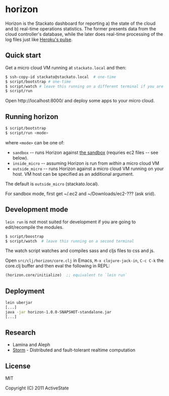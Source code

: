 # horizon

Horizon is the Stackato dashboard for reporting a) the state of the cloud and b) real-time operations statistics. The former presents data from the cloud controller's database, while the later does real-time processing of the log files just like [Heroku's pulse](http://lanyrd.com/2011/clojure-conj/shhfd/).

## Quick start

Get a micro cloud VM running at `stackato.local` and then:

```bash
$ ssh-copy-id stackato@stackato.local  # one-time
$ script/bootstrap # one-time
$ script/watch # leave this running on a different terminal if you are changing sass/cljs
$ script/run
```

Open http://localhost:8000/ and deploy some apps to your micro cloud.

## Running horizon

```bash
$ script/bootstrap
$ script/run <mode>
```

where `<mode>` can be one of:

* `sandbox` -- runs Horizon against [the sandbox](http://sandbox.activestate.com/) (requries ec2 files -- see below).
* `inside_micro` -- assuming Horizon is run from *within* a micro cloud VM
* `outside_micro` -- runs Horizon against a micro cloud VM running on your host. VM host can be specified as an additional argument.

The default is `outside_micro` (stackato.local).

For sandbox mode, first get ~/.ec2 and ~/Downloads/ec2-??? (ask srid).

## Development mode

``lein run`` is not most suited for development if you are going to
edit/recompile the modules. 

```bash
$ script/boostrap
$ script/watch  # leave this running on a second terminal
```

The watch script watches and compiles sass and cljs files to css and
js.

Open `src/clj/horizon/core.clj` in Emacs, `M-x clojure-jack-in`, `C-c
C-k` the core.clj buffer and then eval the following in REPL:

```clj
(horizon.core/initialize)  ;; equivalent to `lein run`
```

## Deployment

```bash
lein uberjar
[...]
java -jar horizon-1.0.0-SNAPSHOT-standalone.jar
[...]
```

## Research

* Lamina and Aleph
* [Storm](https://github.com/nathanmarz/storm) - Distributed and fault-tolerant realtime computation

## License

MIT

Copyright (C) 2011 ActiveState

